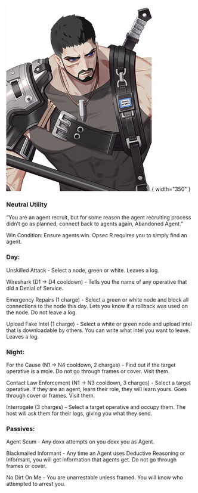 ![abandonedagent.png](Images/abandonedagent.png){ width="350" }

### **Neutral Utility**

“You are an agent recruit, but for some reason the agent recruiting process didn’t go as planned, connect back to agents again, Abandoned Agent.”

Win Condition: Ensure agents win. Opsec R requires you to simply find an agent.

### **Day:**

Unskilled Attack - Select a node, green or white. Leaves a log.

Wireshark (D1 -> D4 cooldown) - Tells you the name of any operative that did a Denial of Service.

Emergency Repairs (1 charge) - Select a green or white node and block all connections to the node this day. Lets you know if a rollback was used on the node. Do not leave a log.

Upload Fake Intel (1 charge) - Select a white or green node and upload intel that is downloadable by others. You can write what intel you want to leave. Leaves a log.

### **Night:**

For the Cause (N1 -> N4 cooldown, 2 charges) - Find out if the target operative is a mole. Do not go through frames or cover. Visit them.

Contact Law Enforcement (N1 -> N3 cooldown, 3 charges) - Select a target operative. If they are an agent, learn their role, they will learn yours. Goes through cover or frames. Visit them.

Interrogate (3 charges) - Select a target operative and occupy them. The host will ask them for their logs, giving you what they send.

### **Passives:**

Agent Scum - Any doxx attempts on you doxx you as Agent.

Blackmailed Informant - Any time an Agent uses Deductive Reasoning or Informant, you will get information that agents get. Do not go through frames or cover.

No Dirt On Me - You are unarrestable unless framed. You will know who attempted to arrest you.